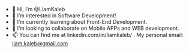 - 👋 Hi, I’m @LiamKaleb
- 👀 I’m interested in Software Development!
- 🌱 I’m currently learning about Front-End Development.
- 💞️ I’m looking to collaborate on Mobile APPs and WEB development.
- 📫 You can find me at linkedin.com/in/liamkaleb/ . My personal email: liam.kaleb@gmail.com

<!---
LiamKaleb/LiamKaleb is a ✨ special ✨ repository because its `README.md` (this file) appears on your GitHub profile.
You can click the Preview link to take a look at your changes.
--->
